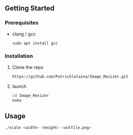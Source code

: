 ## Getting Started

### Prerequisites

* clang / gcc
  ```sh
  sudo apt install gcc
  ```

### Installation

1. Clone the repo
   ```sh
   https://github.com/Patricklalaina/Image_Resizer.git
   ```
2. launch
   ```sh
   cd Image_Resizer
   make
   ```


<!-- USAGE EXAMPLES -->
## Usage

```sh
./scale <width> <height> <outfile.png>
```
